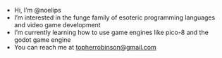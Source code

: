 - Hi, I’m @noelips
- I’m interested in the funge family of esoteric programming languages and video game development
- I’m currently learning how to use game engines like pico-8 and the godot game engine
- You can reach me at topherrobinson@gmail.com

<!---
- I’m looking to collaborate on ...
noelips/noelips is a ✨ special ✨ repository because its `README.md` (this file) appears on your GitHub profile.
You can click the Preview link to take a look at your changes.
--->
